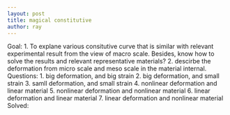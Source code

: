 ```yaml
---
layout: post
title: magical constitutive
author: ray
---
```

Goal: 
    1. To explane various consitutive curve that is similar with relevant experimental result from the view of macro scale. Besides, know how to solve the results and relevant representative materials?
    2. descirbe the deformation from micro scale and meso scale in the material internal.
Questions:
    1. big deformation, and big strain
    2. big deformation, and small strain
    3. samll deformation, and small strain
    4. nonlinear deformation and linear material
    5. nonlinear deformation and nonlinear material
    6. linear deformation and linear material
    7. linear deformation and nonlinear material
Solved:
